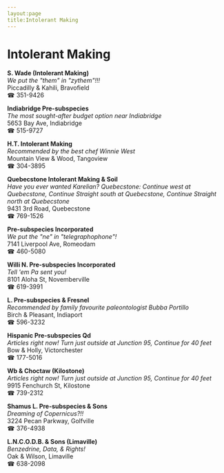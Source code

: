 ```yaml
---
layout:page
title:Intolerant Making
---
```

# Intolerant Making

**S. Wade (Intolerant Making)**  
_We put the "them" in "zythem"!!!_  
Piccadilly & Kahili, Bravofield  
☎ 351-9426



**Indiabridge Pre-subspecies**  
_The most sought-after budget option near Indiabridge_  
5653 Bay Ave, Indiabridge  
☎ 515-9727



**H.T. Intolerant Making**  
_Recommended by the best chef Winnie West_  
Mountain View & Wood, Tangoview  
☎ 304-3895



**Quebecstone Intolerant Making & Soil**  
_Have you ever wanted Karelian? 
Quebecstone: Continue west at Quebecstone, Continue Straight south at Quebecstone, Continue Straight north at Quebecstone_  
9431 3rd Road, Quebecstone  
☎ 769-1526



**Pre-subspecies Incorporated**  
_We put the "ne" in "telegraphophone"!_  
7141 Liverpool Ave, Romeodam  
☎ 460-5080



**Willi N. Pre-subspecies Incorporated**  
_Tell 'em Pa sent you!_  
8101 Aloha St, Novemberville  
☎ 619-3991



**L. Pre-subspecies & Fresnel**  
_Recommended by family favourite paleontologist Bubba Portillo_  
Birch & Pleasant, Indiaport  
☎ 596-3232



**Hispanic Pre-subspecies Qd**  
_Articles right now! 
Turn just outside at Junction 95, Continue for 40 feet_  
Bow & Holly, Victorchester  
☎ 177-5016



**Wb & Choctaw (Kilostone)**  
_Articles right now! 
Turn just outside at Junction 95, Continue for 40 feet_  
9915 Fenchurch St, Kilostone  
☎ 739-2312



**Shamus L. Pre-subspecies & Sons**  
_Dreaming of Copernicus?!!_  
3224 Pecan Parkway, Golfville  
☎ 376-4938



**L.N.C.O.D.B. & Sons (Limaville)**  
_Benzedrine, Data, & Rights!_  
Oak & Wilson, Limaville  
☎ 638-2098



